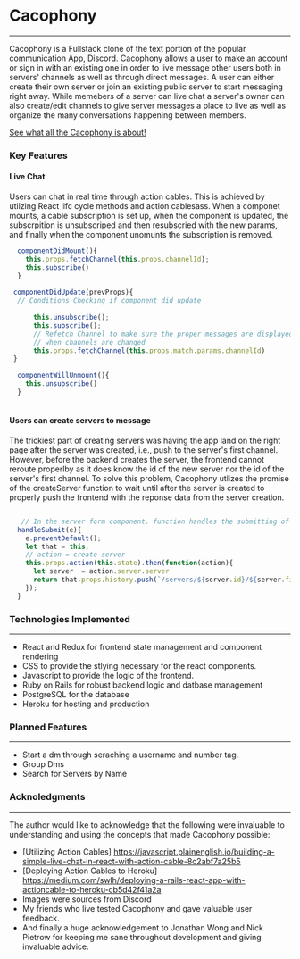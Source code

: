 # Cacophony

-----

Cacophony is a Fullstack clone of the text portion of the popular communication App, Discord. Cacophony allows a user to make an account or sign in with an existing one in order to live message other users both in servers' channels as well as through direct messages. A user can either create their own server or join an existing public server to start messaging right away. While memebers of a server can live chat a server's owner can also create/edit channels to give server messages a place to live as well as organize the many conversations happening between members. 

[See what all the Cacophony is about!](https://cacophony-1.herokuapp.com/#/)


### Key Features

#### Live Chat

Users can chat in real time through action cables. This is achieved by utilzing React lifc cycle methods and action cablesass. When a componet mounts, a cable subscription is set up, when the component is updated, the subscrpition is unsubscriped and then resubscried with the new params, and finally when the component unomunts the subscription is removed.

```JavaScript
  componentDidMount(){
    this.props.fetchChannel(this.props.channelId);
    this.subscribe()
  }
  
 componentDidUpdate(prevProps){
  // Conditions Checking if component did update
  
      this.unsubscribe();
      this.subscribe();
      // Refetch Channel to make sure the proper messages are displayed both on refresh of the page and 
      // when channels are changed
      this.props.fetchChannel(this.props.match.params.channelId)
 }
 
  componentWillUnmount(){
    this.unsubscribe()
  }
  
```

#### Users can create servers to message

The trickiest part of creating servers was having the app land on the right page after the server was created, i.e., push to the server's first channel. However, before the backend creates the server, the frontend cannot reroute properlby as it does know the id of the new server nor the id  of the server's first channel. To solve this problem, Cacophony utlizes the promise of the createServer function to wait until after the server is created to properly push the frontend with the reponse data from the server creation.


``` JavaScript

   // In the server form component. function handles the submitting of the form
  handleSubmit(e){
    e.preventDefault();
    let that = this;
    // action = create server
    this.props.action(this.state).then(function(action){
      let server  = action.server.server
      return that.props.history.push(`/servers/${server.id}/${server.firstChannelId}`);
    });
  }

```


### Technologies Implemented
---- 
* React and Redux for frontend state management and component rendering
* CSS to provide the stlying necessary for the react components.
* Javascript to provide the logic of the frontend.
* Ruby on Rails for robust backend logic and datbase management
* PostgreSQL for the database 
* Heroku for hosting and production

### Planned Features
----
* Start a dm through seraching a username and number tag.
* Group Dms
* Search for Servers by Name

### Acknoledgments
----
The author would like to acknowledge that the following were invaluable to understanding and using the concepts that made Cacophony possible:

* [Utilizing Action Cables] https://javascript.plainenglish.io/building-a-simple-live-chat-in-react-with-action-cable-8c2abf7a25b5
* [Deploying Action Cables to Heroku] https://medium.com/swlh/deploying-a-rails-react-app-with-actioncable-to-heroku-cb5d42f41a2a
* Images were sources from Discord 
* My friends who live tested Cacophony and gave valuable user feedback.
* And finally a huge acknowledgement to Jonathan Wong and Nick Pietrow for keeping me sane throughout development and giving invaluable advice.
